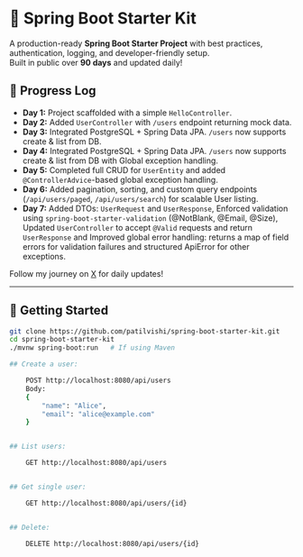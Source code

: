# 🚀 Spring Boot Starter Kit

A production-ready **Spring Boot Starter Project** with best practices, authentication, logging, and developer-friendly setup.  
Built in public over **90 days** and updated daily!  

## 📅 Progress Log
- **Day 1:** Project scaffolded with a simple `HelloController`. 
- **Day 2:** Added `UserController` with `/users` endpoint returning mock data. 
- **Day 3:** Integrated PostgreSQL + Spring Data JPA. `/users` now supports create & list from DB.
- **Day 4:** Integrated PostgreSQL + Spring Data JPA. `/users` now supports create & list from DB with Global exception handling.
- **Day 5:** Completed full CRUD for `UserEntity` and added `@ControllerAdvice`-based global exception handling.
- **Day 6:** Added pagination, sorting, and custom query endpoints (`/api/users/paged`, `/api/users/search`) for scalable User listing.
- **Day 7:**  Added DTOs: `UserRequest` and `UserResponse`, Enforced validation using `spring-boot-starter-validation` (@NotBlank, @Email, @Size), Updated 		`UserController` to accept `@Valid` requests and return `UserResponse` and Improved global error handling: returns a map of field errors for validation failures and structured ApiError for other exceptions.




Follow my journey on [X](https://x.com/patilvishi) for daily updates!  

---

## 🚀 Getting Started

```bash
git clone https://github.com/patilvishi/spring-boot-starter-kit.git
cd spring-boot-starter-kit
./mvnw spring-boot:run   # If using Maven

## Create a user:

	POST http://localhost:8080/api/users
	Body:
	{
		"name": "Alice",
		"email": "alice@example.com"
	}


## List users:

	GET http://localhost:8080/api/users


## Get single user:

	GET http://localhost:8080/api/users/{id}


## Delete:

	DELETE http://localhost:8080/api/users/{id}
